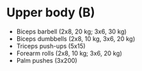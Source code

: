 # Upper body (B)
* Biceps barbell (2x8, 20 kg; 3x6, 30 kg)
* Biceps dumbbells (2x8, 10 kg, 3x6, 20 kg)
* Triceps push-ups (5x15)
* Forearm rolls (2x8, 10 kg; 3x6, 20 kg)
* Palm pushes (3x200)
